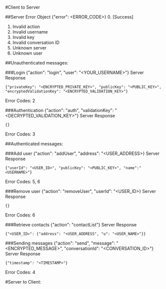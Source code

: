 #Client to Server

##Server Error Object
	{"error": <ERROR_CODE>}
0. \[Success\]
1. Invalid action
2. Invalid username
3. Invalid key
4. Invalid conversation ID
5. Unknown server
6. Unknown user

##Unauthenticated messages:

###Login
	{"action": "login", "user": "<YOUR_USERNAME>"}
Server Response

	{"privateKey": "<ENCRYPTED_PRIVATE_KEY>", "publicKey": "<PUBLIC_KEY>", "encryptedValidationKey": "<ENCRYPTED_VALIDATION_KEY>"}

Error Codes: 2

###Authentication
	{"action": "auth", "validationKey": "<DECRYPTED_VALIDATION_KEY>"}
Server Response

	{}

Error Codes: 3


##Authenticated messages:

###Add user
	{"action": "addUser", "address": "<USER_ADDRESS>}
Server Response

	{"userId": "<USER_ID>", "publicKey": "<PUBLIC_KEY>", "name":"<USERNAME>"}

Error Codes: 5, 6

###Remove user
	{"action": "removeUser", "userId": "<USER_ID>}
Server Response

	{}

Error Codes: 6

###Retrieve contacts
	{"action": "contactList"}
Server Response

	{"<USER_ID>": {"address": "<USER_ADDRESS", "u": "<USER_NAME>"}}


###Sending messages
	{"action": "send", "message": "<ENCRYPTED_MESSAGE>", "conversationId": "<CONVERSATION_ID>"}
Server Response

	{"timestamp": "<TIMESTAMP>"}

Error Codes: 4


#Server to Client:

